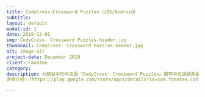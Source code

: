 ```yaml
---
title: CodyCross-Crossword Puzzles（iOS/Android）
subtitle: 
layout: default
modal-id: 1
date: 2019-12-01
img: CodyCross- Crossword Puzzles-header.jpg
thumbnail: CodyCross- Crossword Puzzles-header.jpg
alt: image-alt
project-date: December 2019
client: Fanatee
category: 
description: 为研发中的中文版『CodyCross: Crossword Puzzles』撰写中文谜题并编辑谜题库  
游戏介绍：[https://play.google.com/store/apps/details?id=com.fanatee.cody&hl=zh](https://play.google.com/store/apps/details?id=com.fanatee.cody&hl=zh)

---
```

